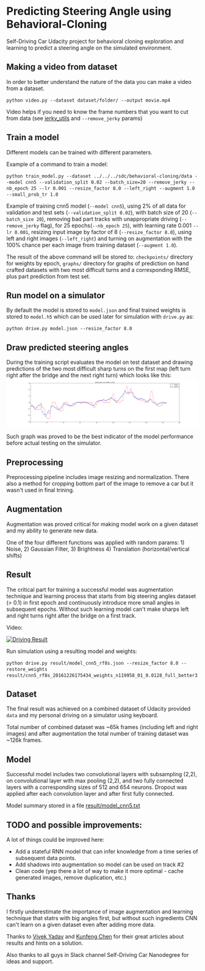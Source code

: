 # Predicting Steering Angle using Behavioral-Cloning
Self-Driving Car Udacity project for behavioral cloning exploration and learning to predict a steering angle on the simulated environment.

## Making a video from dataset
In order to better understand the nature of the data you can make a video from a dataset.
```
python video.py --dataset dataset/folder/ --output movie.mp4
```
Video helps if you need to know the frame numbers that you want to cut from data (see [jerky_utils](jerky_utils.py) and `--remove_jerky` params)

## Train a model
Different models can be trained with different parameters.

Example of a command to train a model:
```
python train_model.py --dataset ../../../sdc/behavioral-cloning/data --model cnn5 --validation_split 0.02 --batch_size=20 --remove_jerky --nb_epoch 25 --lr 0.001 --resize_factor 8.0 --left_right --augment 1.0 --small_prob_tr 1.0
```
Example of training cnn5 model (`--model cnn5`), using 2% of all data for validation and test sets (`--validation_split 0.02`), with batch size of 20 (`--batch_size 20`), removing bad part tracks with unappropriate driving (`--remove_jerky` flag), for 25 epochs(`--nb_epoch 25`), with learning rate 0.001 `--lr 0.001`, resizing input image by factor of 8 (`--resize_factor 8.0`), using left and right images (`--left_right`) and turning on augmentation with the 100% chance per each image from training dataset (`--augment 1.0`).

The result of the above command will be stored to: `checkpoints/` directory for weights by epoch, `graphs/` directory for graphs of prediction on hand crafted datasets with two most difficult turns and a corresponding RMSE, plus part prediction from test set.

## Run model on a simulator
By default the model is stored to `model.json` and final trained weights is stored to `model.h5` which can be used later for simulation with `drive.py` as:
```
python drive.py model.json --resize_factor 8.0
```

## Draw predicted steering angles
During the training script evaluates the model on test dataset and drawing predictions of the two most difficult sharp turns on the first map (left turn right after the bridge and the next right turn) which looks like this:
![Predictions and RMSE](result/cnn5_20161226175434_train_corner_01.png)

Such graph was proved to be the best indicator of the model performance before actual testing on the simulator.

## Preprocessing
Preprocessing pipeline includes image resizing and normalization. There also a method for cropping bottom part of the image to remove a car but it wasn't used in final trining.

## Augmentation
Augmentation was proved critical for making model work on a given dataset and my ability to generate new data.

One of the four different functions was applied with random params: 1) Noise, 2) Gaussian Filter, 3) Brightness 4) Translation (horizontal/vertical shifts)


## Result
The critical part for training a successful model was augmentation technique and learning process that starts from big steering angles dataset (> 0.1) in first epoch and continuously introduce more small angles in subsequent epochs. Without such learning model can't make sharps left and right turns right after the bridge on a first track.

Video:

[![Driving Result](https://img.youtube.com/vi/O51z_PW8jQE/0.jpg)](https://www.youtube.com/watch?v=O51z_PW8jQE)

Run simulation using a resulting model and weights:
```
python drive.py result/model_cnn5_rf8s.json --resize_factor 8.0 --restore_weights result/cnn5_rf8s_20161226175434_weights_n119958_01_0.0128_full_better3.hdf5
```

## Dataset
The final result was achieved on a combined dataset of Udacity provided `data` and my personal driving on a simulator using keyboard.

Total number of combined dataset was ~65k frames (including left and right images) and after augmentation the total number of training dataset was ~126k frames.

## Model
Successful model includes two convolutional layers with subsampling (2,2), on convolutional layer with max pooling (2,2), and two fully connected layers with a corresponding sizes of 512 and 654 neurons. Dropout was applied after each convolution layer and after first fully connected.

Model summary stored in a file [result/model_cnn5.txt](result/model_cnn5.txt)

## TODO and possible improvements:
A lot of things could be improved here:
- Add a stateful RNN model that can infer knowledge from a time series of subsequent data points.
- Add shadows into augmentation so model can be used on track #2
- Clean code (yep there a lot of way to make it more optimal - cache generated images, remove duplication, etc.)

## Thanks
I firstly underestimate the importance of image augmentation and learning technique that statrs with big angles first, but without such ingredients CNN can't learn on a given dataset even after adding more data.

Thanks to [Vivek Yadav](https://medium.com/@vivek.yadav/using-augmentation-to-mimic-human-driving-496b569760a9#.d2lciuc14) and [Kunfeng Chen](https://medium.com/@KunfengChen/training-and-validation-loss-mystery-in-behavioral-cloning-for-cnn-from-udacity-sdc-project-3-dfe3eda596ba#.qor639o5c) for their great articles about results and hints on a solution.

Also thanks to all guys in Slack channel Self-Driving Car Nanodegree for ideas and support.
